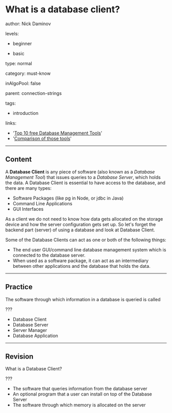# What is a database client?
author: Nick Daminov

levels:

  - beginner

  - basic

type: normal

category: must-know

inAlgoPool: false

parent: connection-strings

tags:
  - introduction

links:

  - '[Top 10 free Database Management Tools](https://techtalk.gfi.com/top-10-free-database-tools-for-sys-admins/)'
  - '[Comparison of those tools](https://en.wikipedia.org/wiki/Comparison_of_database_tools)'

---
## Content

A **Database Client** is any piece of software (also known as a *Database Management Tool*) that issues queries to a *Database Server*, which holds the data. A Database Client is essential to have access to the database, and there are many types:
 - Software Packages (like pg in Node, or jdbc in Java)
 - Command Line Applications
 - GUI Interfaces


As a client we do not need to know how data gets allocated on the storage device and how the server configuration gets set up. So let's forget the backend part (server) of using a database and look at Database Client.

Some of the Database Clients can act as one or both of the following things:
 - The end user GUI/command line database management system which is connected to the database server.
 - When used as a software package, it can act as an intermediary between other applications and the database that holds the data.

---
## Practice

The software through which information in a database is queried is called

???

* Database Client
* Database Server
* Server Manager
* Database Application

---
## Revision

What is a Database Client?

???

* The software that queries information from the database server
* An optional program that a user can install on top of the Database Server
* The software through which memory is allocated on the server
